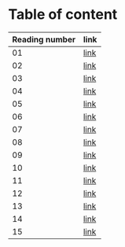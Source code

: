 # Table of content 

|Reading number|link|
|----|----|
| 01 | [link]()|
| 02 | [link]()|
| 03 | [link]()|
| 04 | [link]()|
| 05 | [link]()|
| 06 | [link]()|
| 07 | [link]()|
| 08 | [link]()|
| 09 | [link]()|
| 10 | [link]()|
| 11 | [link]()|
| 12 | [link]()|
| 13 | [link]()|
| 14 | [link]()|
| 15 | [link]()|

